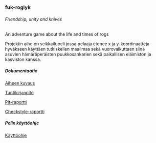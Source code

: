 ### fuk-roglyk

###### Friendship, unity and knives

An adventure game about the life and times of rogs

Projektin aihe on seikkailupeli jossa pelaaja etenee x ja y-koordinaatteja hyväkseen käyttäen tutkiskellen maailmaa sekä vuorovaikuttaen siinä asuvien hämäräperäisten puukkosankarien sekä paikallisen eläimistön ja kasviston kanssa.

##### Dokumentaatio

[Aiheen kuvaus](dokumentaatio/aiheenKuvausJaRakenne.md)

[Tuntikirjanpito](dokumentaatio/tuntikirjanpito.md)

[Pit-raportti](https://htmlpreview.github.io/?https://github.com/nucularmoo/fuk-roglyk/blob/master/dokumentaatio/pit-raportti/index.html)

[Checkstyle-raportti](https://htmlpreview.github.io/?https://github.com/nucularmoo/fuk-roglyk/blob/master/dokumentaatio/checkstyle-raportti/checkstyle.html)

##### Pelin käyttöohje

[Käyttöohje](dokumentaatio/Kayttoohje.md)

